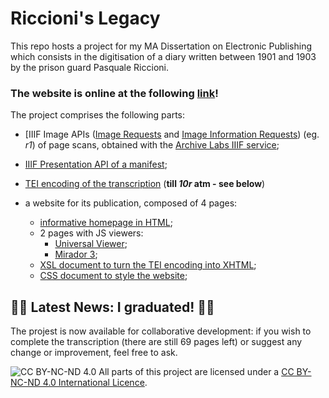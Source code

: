 # Riccioni's Legacy

This repo hosts a project for my MA Dissertation on Electronic Publishing which consists in the digitisation of a diary written between 1901 and 1903 by the prison guard Pasquale Riccioni.  

### The website is online at the following [link](https://dariobaldini98.github.io/tesi_db/tesi_db_homepage.html)!  

The project comprises the following parts:  

- [IIIF Image APIs ([Image Requests](https://iiif.archivelab.org/iiif/tesi_db_1r/full/full/0/default.jpg) and  [Image Information Requests](https://iiif.archivelab.org/iiif/tesi_db_1r/info.json)) (eg. *r1*) of page scans, obtained with the [Archive Labs IIIF service](https://training.iiif.io/iiif-online-workshop/day-two/image-servers/iiif-hosting-ia.html);  
- [IIIF Presentation API of a manifest](/tesi_db_manifest.json);  

- [TEI encoding of the transcription](/tesi_db_text.xml) (**till *10r* atm - see below**)  

- a website for its publication, composed of 4 pages:
  - [informative homepage in HTML](/tesi_db_homepage.html);  
  - 2 pages with JS viewers:  
    - [Universal Viewer](/tesi_db_uv.html);  
    - [Mirador 3](/tesi_db_mira.html);  
  - [XSL document to turn the TEI encoding into XHTML](/tesi_db_transfo.xsl);  
  - [CSS document to style the website](/tesi_db_style.css);  

## :confetti_ball::tada: Latest News: I graduated! :tada::confetti_ball:  
The projest is now available for collaborative development: if you wish to complete the transcription (there are still 69 pages left) or suggest any change or improvement, feel free to ask.  

![CC BY-NC-ND 4.0](https://i.creativecommons.org/l/by-nc-nd/4.0/88x31.png) All parts of this project are licensed under a [CC BY-NC-ND 4.0 International Licence](https://creativecommons.org/licenses/by-nc-nd/4.0/deed.en).
